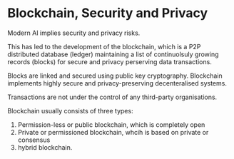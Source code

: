 # Blockchain, Security and Privacy 

Modern AI implies security and privacy risks. 

This has led to the development of the blockchain, which is a P2P distributed database (ledger) maintaining a list of continuolsuly growing records (blocks) for secure and privacy perserving data transactions. 

Blocks are linked and secured using public key cryptography. Blockchain implements highly secure and privacy-preserving decenteralised systems. 

Transactions are not under the control of any third-party organisations. 

Blockchain usually consists of three types: 

1. Permission-less or public blockchain, which is completely open
2. Private or permissioned blockchain, whcih is based on private or consensus 
3. hybrid blockchain. 